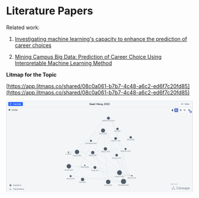 # Literature Papers

Related work:

1. [Investigating machine learning's capacity to enhance the prediction of career choices](https://doi.org/10.1111/peps.12529)


2. [Mining Campus Big Data: Prediction of Career Choice Using Interpretable Machine Learning Method](https://doi.org/10.3390/math10081289)


**Litmap for the Topic**


[https://app.litmaps.co/shared/08c0a061-b7b7-4c48-a6c2-ed6f7c20fd85](https://app.litmaps.co/shared/08c0a061-b7b7-4c48-a6c2-ed6f7c20fd85)

![LITMAP for the Topic](https://github.com/JoshitaReddy/TARP---Team-Up/blob/main/README/LITMAP.JPG)
